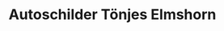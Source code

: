 ---
title: "Autoschilder Tönjes Elmshorn"
url: /elmshorn/autoschilder-toenjes-elmshorn/
shop: Beschriftungen
---